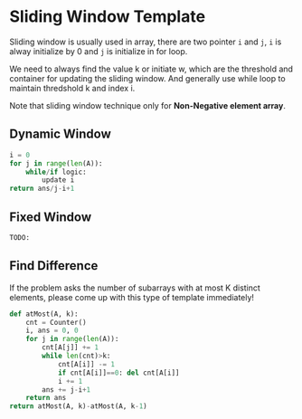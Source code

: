 # Sliding Window Template

Sliding window is usually used in array, there are two pointer `i` and `j`, `i` is alway initialize by 0 and `j` is initialize in for loop.

We need to always find the value k or initiate w, which are the threshold and container for updating the sliding window. And generally use while loop to maintain thredshold k and index i.

Note that sliding window technique only for **Non-Negative element array**.

## Dynamic Window

``` py
i = 0
for j in range(len(A)):
    while/if logic:
        update i
return ans/j-i+1
```

## Fixed Window

``` py
TODO:
```

## Find Difference

If the problem asks the number of subarrays with at most K distinct elements, please come up with this type of template immediately!

``` py
def atMost(A, k):
    cnt = Counter()
    i, ans = 0, 0
    for j in range(len(A)):
        cnt[A[j]] += 1
        while len(cnt)>k:
            cnt[A[i]] -= 1
            if cnt[A[i]]==0: del cnt[A[i]]
            i += 1
        ans += j-i+1
    return ans
return atMost(A, k)-atMost(A, k-1)
```
